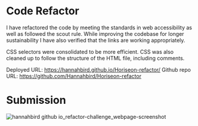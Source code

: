 # Code Refactor

I have refactored the code by meeting the standards in web accessibility as well as followed the scout rule. While improving the codebase for longer sustainability I have also verified that the links are working appropriately.

CSS selectors were consolidated to be more efficient. CSS was also cleaned up to follow the structure of the HTML file, including comments.

Deployed URL: https://hannahbird.github.io/Horiseon-refactor/
Github repo URL: https://github.com/Hannahbird/Horiseon-refactor


# Submission

![hannahbird github io_refactor-challenge_webpage-screenshot](https://user-images.githubusercontent.com/106041115/171948878-1037830b-0104-4e40-b0e4-15e2ae3ad03d.png)